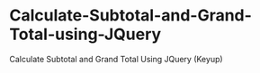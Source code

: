 # Calculate-Subtotal-and-Grand-Total-using-JQuery
Calculate Subtotal and Grand Total Using JQuery (Keyup)
